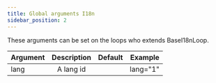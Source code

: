 ```yaml
---
title: Global arguments I18n
sidebar_position: 2
---
```


These arguments can be set on the loops who extends BaseI18nLoop.

| Argument      | Description   | Default      | Example      |
| ------------- |:-------------:|-------------:|-------------:|
| lang          | A lang id     |              | lang="1"     |
